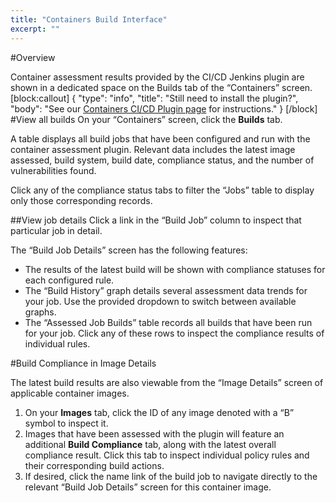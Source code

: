 ```yaml
---
title: "Containers Build Interface"
excerpt: ""
---
```

#Overview

Container assessment results provided by the CI/CD Jenkins plugin are shown in a dedicated space on the Builds tab of the “Containers” screen.  
[block:callout]
{
  "type": "info",
  "title": "Still need to install the plugin?",
  "body": "See our [Containers CI/CD Plugin page](doc:containers-cicd-plugin) for instructions."
}
[/block]
#View all builds
On your “Containers” screen, click the **Builds** tab.

A table displays all build jobs that have been configured and run with the container assessment plugin. Relevant data includes the latest image assessed, build system, build date, compliance status, and the number of vulnerabilities found.

Click any of the compliance status tabs to filter the “Jobs” table to display only those corresponding records.

##View job details
Click a link in the “Build Job” column to inspect that particular job in detail.

The “Build Job Details” screen has the following features:

  * The results of the latest build will be shown with compliance statuses for each configured rule.
  * The “Build History” graph details several assessment data trends for your job.  Use the provided dropdown to switch between available graphs.
  * The “Assessed Job Builds” table records all builds that have been run for your job.  Click any of these rows to inspect the compliance results of individual rules.

#Build Compliance in Image Details

The latest build results are also viewable from the “Image Details” screen of applicable container images.

1. On your **Images** tab, click the ID of any image denoted with a “B” symbol to inspect it.
2. Images that have been assessed with the plugin will feature an additional **Build Compliance** tab, along with the latest overall compliance result.  Click this tab to inspect individual policy rules and their corresponding build actions.
3. If desired, click the name link of the build job to navigate directly to the relevant “Build Job Details” screen for this container image.